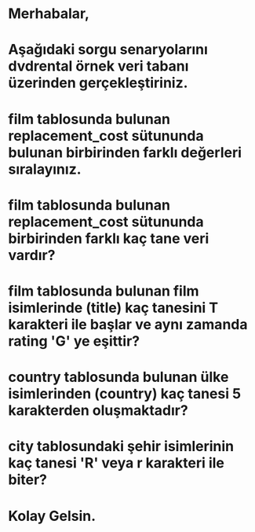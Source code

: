 # Merhabalar,

# Aşağıdaki sorgu senaryolarını dvdrental örnek veri tabanı üzerinden gerçekleştiriniz.

# film tablosunda bulunan replacement_cost sütununda bulunan birbirinden farklı değerleri sıralayınız.
# film tablosunda bulunan replacement_cost sütununda birbirinden farklı kaç tane veri vardır?
# film tablosunda bulunan film isimlerinde (title) kaç tanesini T karakteri ile başlar ve aynı zamanda rating 'G' ye eşittir?
# country tablosunda bulunan ülke isimlerinden (country) kaç tanesi 5 karakterden oluşmaktadır?
# city tablosundaki şehir isimlerinin kaç tanesi 'R' veya r karakteri ile biter?
# Kolay Gelsin.